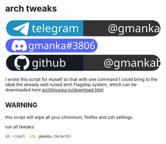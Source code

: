 # arch tweaks

[![telegram](svg/wide_telegram.svg)](https://t.me/gmanka)
[![discord](svg/wide_discord.svg)](https://t.me/gmanka)
[![discord](svg/wide_github.svg)](https://t.me/gmanka)

I wrote this script for myself so that with one command I could bring to the ideal the already well-tuned arch Flagship system, which can be downloaded here [archlinuxgui.in/download.html](https://archlinuxgui.in/download.html)

## WARNING

this script will wipe all your chromium, firefox and zsh settings

run all tweaks:

```bash
sh <(curl -sSL gmanka.tk/arch)
```
